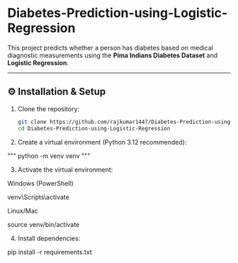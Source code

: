 # Diabetes-Prediction-using-Logistic-Regression

This project predicts whether a person has diabetes based on medical diagnostic measurements using the **Pima Indians Diabetes Dataset** and **Logistic Regression**.

---

## ⚙️ Installation & Setup

1. Clone the repository:
   ```bash
   git clone https://github.com/rajkumar1447/Diabetes-Prediction-using-Logistic-Regression.git
   cd Diabetes-Prediction-using-Logistic-Regression

2. Create a virtual environment (Python 3.12 recommended):

"""
python -m venv venv
"""

3. Activate the virtual environment:

Windows (PowerShell)

venv\Scripts\activate

Linux/Mac

source venv/bin/activate

4. Install dependencies:

pip install -r requirements.txt